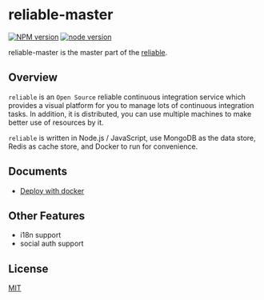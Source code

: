# reliable-master

[![NPM version][npm-image]][npm-url]
[![node version][node-image]][node-url]

[npm-image]: https://img.shields.io/npm/v/reliable-master.svg?style=flat-square
[npm-url]: https://npmjs.org/package/reliable-master
[node-image]: https://img.shields.io/badge/node.js-%3E=_4.2.1-green.svg?style=flat-square
[node-url]: http://nodejs.org/download/

reliable-master is the master part of the [reliable](https://github.com/reliablejs).

## Overview

`reliable` is an `Open Source` reliable continuous integration service which provides a visual platform for you to manage lots of continuous integration tasks. In addition, it is distributed, you can use multiple machines to make better use of resources by it.

`reliable` is written in Node.js / JavaScript, use MongoDB as the data store, Redis as cache store, and Docker to run for convenience.

## Documents

- [Deploy with docker](./docs/en/deploy.md)

## Other Features

- i18n support
- social auth support

## License

[MIT](LICENSE)
